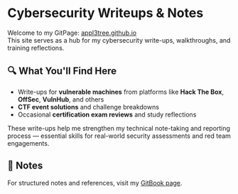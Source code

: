 # Cybersecurity Writeups & Notes

Welcome to my GitPage: [appl3tree.github.io](https://appl3tree.github.io)  
This site serves as a hub for my cybersecurity write-ups, walkthroughs, and training reflections.

## 🔍 What You'll Find Here

- Write-ups for **vulnerable machines** from platforms like **Hack The Box**, **OffSec**, **VulnHub**, and others  
- **CTF event solutions** and challenge breakdowns  
- Occasional **certification exam reviews** and study reflections

These write-ups help me strengthen my technical note-taking and reporting process — essential skills for real-world security assessments and red team engagements.

## 📘 Notes

For structured notes and references, visit my [GitBook page](https://yourgitbookurl.com).

